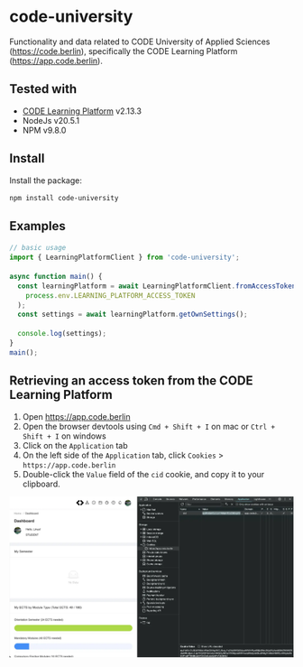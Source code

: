 # code-university

Functionality and data related to CODE University of Applied Sciences (https://code.berlin), specifically the CODE Learning Platform (https://app.code.berlin).

## Tested with

- [CODE Learning Platform](https://app.code.berlin) v2.13.3
- NodeJs v20.5.1
- NPM v9.8.0

## Install

Install the package:

```bash
npm install code-university
```

## Examples

```typescript
// basic usage
import { LearningPlatformClient } from 'code-university';

async function main() {
  const learningPlatform = await LearningPlatformClient.fromAccessToken(
    process.env.LEARNING_PLATFORM_ACCESS_TOKEN
  );
  const settings = await learningPlatform.getOwnSettings();

  console.log(settings);
}
main();
```

## Retrieving an access token from the CODE Learning Platform

1. Open https://app.code.berlin
2. Open the browser devtools using `Cmd + Shift + I` on mac or `Ctrl + Shift + I` on windows
3. Click on the `Application` tab
4. On the left side of the `Application` tab, click `Cookies` > `https://app.code.berlin`
5. Double-click the `Value` field of the `cid` cookie, and copy it to your clipboard.

![Screenshot of the cookies tab](docs/getting-your-access-token.webp)
